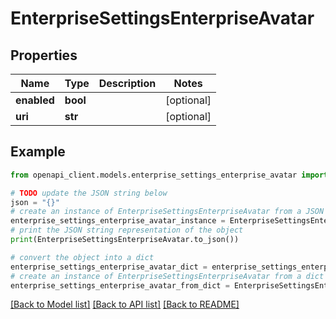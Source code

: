# EnterpriseSettingsEnterpriseAvatar


## Properties

Name | Type | Description | Notes
------------ | ------------- | ------------- | -------------
**enabled** | **bool** |  | [optional] 
**uri** | **str** |  | [optional] 

## Example

```python
from openapi_client.models.enterprise_settings_enterprise_avatar import EnterpriseSettingsEnterpriseAvatar

# TODO update the JSON string below
json = "{}"
# create an instance of EnterpriseSettingsEnterpriseAvatar from a JSON string
enterprise_settings_enterprise_avatar_instance = EnterpriseSettingsEnterpriseAvatar.from_json(json)
# print the JSON string representation of the object
print(EnterpriseSettingsEnterpriseAvatar.to_json())

# convert the object into a dict
enterprise_settings_enterprise_avatar_dict = enterprise_settings_enterprise_avatar_instance.to_dict()
# create an instance of EnterpriseSettingsEnterpriseAvatar from a dict
enterprise_settings_enterprise_avatar_from_dict = EnterpriseSettingsEnterpriseAvatar.from_dict(enterprise_settings_enterprise_avatar_dict)
```
[[Back to Model list]](../README.md#documentation-for-models) [[Back to API list]](../README.md#documentation-for-api-endpoints) [[Back to README]](../README.md)


